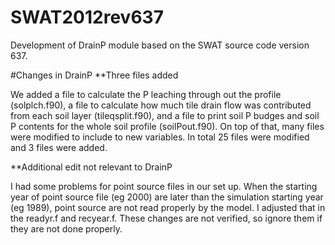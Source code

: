 # SWAT2012rev637
Development of DrainP module based on the SWAT source code version 637.

#Changes in DrainP
**Three files added

We added a file to calculate the P leaching through out the profile (solplch.f90), a file to calculate how much tile drain flow was contributed from each soil layer (tileqsplit.f90), and a file to print soil P budges and soil P contents for the whole soil profile (soilPout.f90).
On top of that, many files were modified to include to new variables. In total 25 files were modified and 3 files were added.

**Additional edit not relevant to DrainP

I had some problems for point source files in our set up. When the starting year of point source file (eg 2000) are later than the simulation starting year (eg 1989), point source are not read properly by the model. I adjusted that in the readyr.f and recyear.f. These changes are not verified, so ignore them if they are not done properly.
